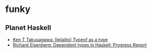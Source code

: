 # funky

## Planet Haskell
- [Ken T Takusagawa: [leijaltq] Typeof as a type](http://kenta.blogspot.com/2016/07/leijaltq-typeof-as-type.html)
- [Richard Eisenberg: Dependent types in Haskell: Progress Report](https://typesandkinds.wordpress.com/2016/07/24/dependent-types-in-haskell-progress-report/)


